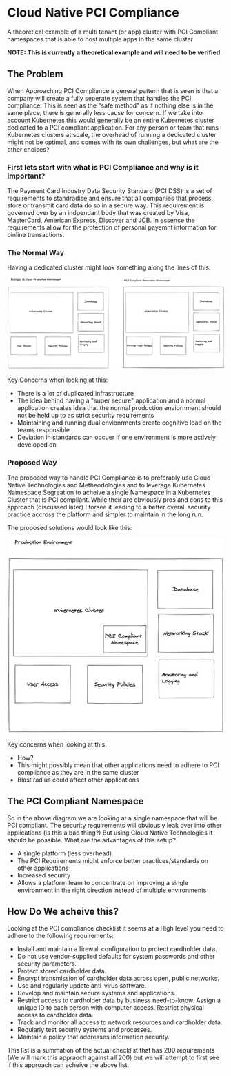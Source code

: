 # Cloud Native PCI Compliance

A theoretical example of a multi tenant (or app) cluster with PCI Compliant namespaces that is able to host multiple apps in the same cluster

**NOTE: This is currently a theoretical example and will need to be verified**

## The Problem

When Approaching PCI Compliance a general pattern that is seen is that a company will create a fully seperate system that handles the PCI compliance. This is seen as the "safe method" as if nothing else is in the same place, there is generally less cause for concern. If we take into account Kubernetes this would generally be an entire Kubernetes cluster dedicated to a PCI compliant application. For any person or team that runs Kubernetes clusters at scale, the overhead of running a dedicated cluster might not be optimal, and comes with its own challenges, but what are the other choices?

### First lets start with what is PCI Compliance and why is it important?

The Payment Card Industry Data Security Standard (PCI DSS) is a set of requirements to standradise and ensure that all companies that process, store or transmit card data do so in a secure way. This requirement is governed over by an indpendant body that was created by Visa, MasterCard, American Express, Discover and JCB. In essence the requirements allow for the protection of personal payemnt information for oinline transactions.

### The Normal Way

Having a dedicated cluster might look something along the lines of this:

![sepearte environments](./images/seperate-environments.png)

Key Concerns when looking at this:

- There is a lot of duplicated infrastructure
- The idea behind having a "super secure" application and a normal application creates idea that the normal production enviornment should not be held up to as strict security requirements
- Maintaining and running dual envionrments create cognitive load on the teams responsible
- Deviation in standards can occuer if one environment is more actively developed on

### Proposed Way

The proposed way to handle PCI Compliance is to preferably use Cloud Native Technologies and Metheodologies and to leverage Kubernetes Namespace Segreation to acheive a single Namespace in a Kubernetes Cluster that is PCI compliant. While their are obviously pros and cons to this approach (discussed later) I forsee it leading to a better overall security practice accross the platform and simpler to maintain in the long run.

The proposed solutions would look like this:

![sepearte environments](./images/single-environment.png)

Key concerns when looking at this:

- How?
- This might possibly mean that other applications need to adhere to PCI compliance as they are in the same cluster
- Blast radius could affect other applications

## The PCI Compliant Namespace

So in the above diagram we are looking at a single namespace that will be PCI compliant. The security requirements will obviously leak over into other applications (is this a bad thing?) But using Cloud Native Technologies it should be possible. What are the advantages of this setup?

- A single platform (less overhead)
- The PCI Requirements might enforce better practices/standards on other applications
- Increased security
- Allows a platform team to concentrate on improving a single environment in the right direction instead of multiple environments

## How Do We acheive this?

Looking at the PCI compliance checklist it seems at a High level you need to adhere to the following requirements:

- Install and maintain a firewall configuration to protect cardholder data.
- Do not use vendor-supplied defaults for system passwords and other security parameters.
- Protect stored cardholder data.
- Encrypt transmission of cardholder data across open, public networks.
- Use and regularly update anti-virus software.
- Develop and maintain secure systems and applications.
- Restrict access to cardholder data by business need-to-know. Assign a unique ID to each person with computer access. Restrict physical access to cardholder data.
- Track and monitor all access to network resources and cardholder data.
- Regularly test security systems and processes.
- Maintain a policy that addresses information security.

This list is a summation of the actual checklist that has 200 requirements (We will mark this appraoch against all 200) but we will attempt to first see if this approach can acheive the above list.
